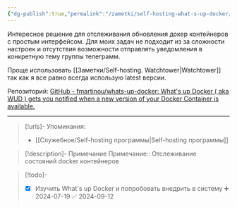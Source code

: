 ```yaml
---
{"dg-publish":true,"permalink":"/zametki/self-hosting-what-s-up-docker/","created":"2024-07-19 00:44","updated":"2024-10-09T19:53:10+03:00"}
---
```


Интересное решение для отслеживания обновления докер контейнеров с простым интерфейсом. Для моих задач не подходит из за сложности настроек и отсутствия возможности отправлять уведомления в конкретную тему группы телеграмм.

Проще использовать [[Заметки/Self-hosting. Watchtower\|Watchtower]] так как я все равно всегда использую latest версии.

Репозиторий: [GitHub - fmartinou/whats-up-docker: What's up Docker ( aka WUD ) gets you notified when a new version of your Docker Container is available.](https://github.com/fmartinou/whats-up-docker)

---
> [!urls]- Упоминания:
> - [[Служебное/Self-hosting программы\|Self-hosting программы]]

> [!description]- Примечание
> Примечание:: Отслеживание состояний docker контейнеров

> [!todo]-
> - [x] Изучить What's up Docker и попробовать внедрить в систему ➕ 2024-07-19 ✅ 2024-09-12


